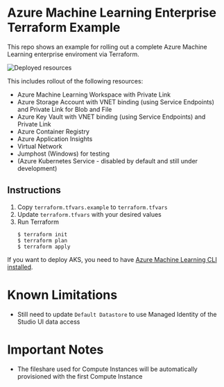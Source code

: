 # Azure Machine Learning Enterprise Terraform Example

This repo shows an example for rolling out a complete Azure Machine Learning enterprise enviroment via Terraform.

![Deployed resources](https://github.com/kaparora/terraform-azure-machine-learning/blob/main/media/architecture_aml_pl.png)

This includes rollout of the following resources:

* Azure Machine Learning Workspace with Private Link
* Azure Storage Account with VNET binding (using Service Endpoints) and Private Link for Blob and File
* Azure Key Vault with VNET binding (using Service Endpoints) and Private Link
* Azure Container Registry
* Azure Application Insights
* Virtual Network
* Jumphost (Windows) for testing
* (Azure Kubernetes Service - disabled by default and still under development)

## Instructions

1. Copy `terraform.tfvars.example` to `terraform.tfvars`
1. Update `terraform.tfvars` with your desired values
2. Run Terraform
    ```console
    $ terraform init
    $ terraform plan
    $ terraform apply
    ```

If you want to deploy AKS, you need to have [Azure Machine Learning CLI installed](https://docs.microsoft.com/en-us/azure/machine-learning/reference-azure-machine-learning-cli).

# Known Limitations

* Still need to update `Default Datastore` to use Managed Identity of the Studio UI data access

# Important Notes

* The fileshare used for Compute Instances will be automatically provisioned with the first Compute Instance
